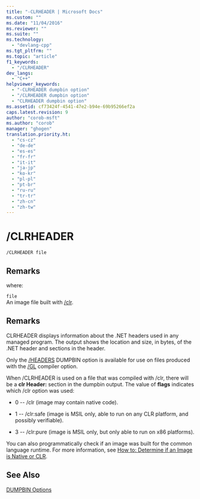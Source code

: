 ```yaml
---
title: "-CLRHEADER | Microsoft Docs"
ms.custom: ""
ms.date: "11/04/2016"
ms.reviewer: ""
ms.suite: ""
ms.technology: 
  - "devlang-cpp"
ms.tgt_pltfrm: ""
ms.topic: "article"
f1_keywords: 
  - "/CLRHEADER"
dev_langs: 
  - "C++"
helpviewer_keywords: 
  - "-CLRHEADER dumpbin option"
  - "/CLRHEADER dumpbin option"
  - "CLRHEADER dumpbin option"
ms.assetid: cf73424f-4541-47e2-b94e-69b95266ef2a
caps.latest.revision: 9
author: "corob-msft"
ms.author: "corob"
manager: "ghogen"
translation.priority.ht: 
  - "cs-cz"
  - "de-de"
  - "es-es"
  - "fr-fr"
  - "it-it"
  - "ja-jp"
  - "ko-kr"
  - "pl-pl"
  - "pt-br"
  - "ru-ru"
  - "tr-tr"
  - "zh-cn"
  - "zh-tw"
---
```

# /CLRHEADER
```  
/CLRHEADER file  
```  
  
## Remarks  
 where:  
  
 `file`  
 An image file built with [/clr](../../build/reference/clr-common-language-runtime-compilation.md).  
  
## Remarks  
 CLRHEADER displays information about the .NET headers used in any managed program. The output shows the location and size, in bytes, of the .NET header and sections in the header.  
  
 Only the [/HEADERS](../../build/reference/headers.md) DUMPBIN option is available for use on files produced with the [/GL](../../build/reference/gl-whole-program-optimization.md) compiler option.  
  
 When /CLRHEADER is used on a file that was compiled with /clr, there will be a **clr Header:** section in the dumpbin output.  The value of **flags** indicates which /clr option was used:  
  
-   0  -- /clr (image may contain native code).  
  
-   1 -- /clr:safe (image is MSIL only, able to run on any CLR platform, and possibly verifiable).  
  
-   3 -- /clr:pure (image is MSIL only, but only able to run on x86 platforms).  
  
 You can also programmatically check if an image was built for the common language runtime.  For more information, see [How to: Determine if an Image is Native or CLR](../../dotnet/how-to-determine-if-an-image-is-native-or-clr.md).  
  
## See Also  
 [DUMPBIN Options](../../build/reference/dumpbin-options.md)